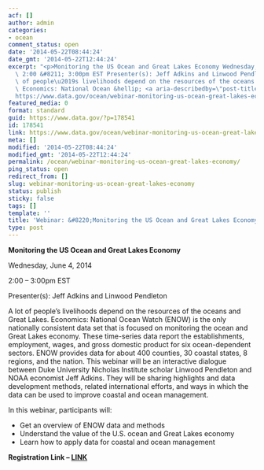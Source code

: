 ```yaml
---
acf: []
author: admin
categories:
- ocean
comment_status: open
date: '2014-05-22T08:44:24'
date_gmt: '2014-05-22T12:44:24'
excerpt: "<p>Monitoring the US Ocean and Great Lakes Economy Wednesday, June 4, 2014\
  \ 2:00 &#8211; 3:00pm EST Presenter(s): Jeff Adkins and Linwood Pendleton A lot\
  \ of people\u2019s livelihoods depend on the resources of the oceans and Great Lakes.\
  \ Economics: National Ocean &hellip; <a aria-describedby=\"post-title-178541\" href=\"\
  https://www.data.gov/ocean/webinar-monitoring-us-ocean-great-lakes-economy/\">Continued</a></p>\n"
featured_media: 0
format: standard
guid: https://www.data.gov/?p=178541
id: 178541
link: https://www.data.gov/ocean/webinar-monitoring-us-ocean-great-lakes-economy/
meta: []
modified: '2014-05-22T08:44:24'
modified_gmt: '2014-05-22T12:44:24'
permalink: /ocean/webinar-monitoring-us-ocean-great-lakes-economy/
ping_status: open
redirect_from: []
slug: webinar-monitoring-us-ocean-great-lakes-economy
status: publish
sticky: false
tags: []
template: ''
title: 'Webinar: &#8220;Monitoring the US Ocean and Great Lakes Economy&#8221;'
type: post
---
```

**Monitoring the US Ocean and Great Lakes Economy**


Wednesday, June 4, 2014


2:00 – 3:00pm EST


Presenter(s): Jeff Adkins and Linwood Pendleton


A lot of people’s livelihoods depend on the resources of the oceans and Great Lakes. Economics: National Ocean Watch (ENOW) is the only nationally consistent data set that is focused on monitoring the ocean and Great Lakes economy. These time-series data report the establishments, employment, wages, and gross domestic product for six ocean-dependent sectors. ENOW provides data for about 400 counties, 30 coastal states, 8 regions, and the nation. This webinar will be an interactive dialogue between Duke University Nicholas Institute scholar Linwood Pendleton and NOAA economist Jeff Adkins. They will be sharing highlights and data development methods, related international efforts, and ways in which the data can be used to improve coastal and ocean management.


In this webinar, participants will:


* Get an overview of ENOW data and methods
* Understand the value of the U.S. ocean and Great Lakes economy
* Learn how to apply data for coastal and ocean management


**Registration Link – [LINK](http://noaacsc.adobeconnect.com/june042014/event/registration.html)**


